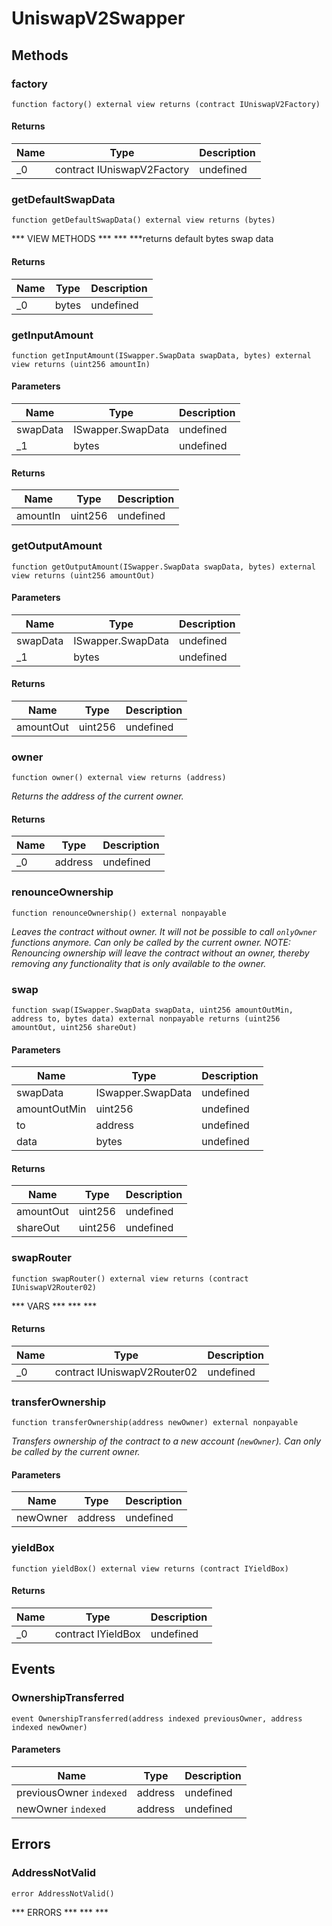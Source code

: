 # UniswapV2Swapper









## Methods

### factory

```solidity
function factory() external view returns (contract IUniswapV2Factory)
```






#### Returns

| Name | Type | Description |
|---|---|---|
| _0 | contract IUniswapV2Factory | undefined |

### getDefaultSwapData

```solidity
function getDefaultSwapData() external view returns (bytes)
```

*** VIEW METHODS *** ***  ***returns default bytes swap data




#### Returns

| Name | Type | Description |
|---|---|---|
| _0 | bytes | undefined |

### getInputAmount

```solidity
function getInputAmount(ISwapper.SwapData swapData, bytes) external view returns (uint256 amountIn)
```





#### Parameters

| Name | Type | Description |
|---|---|---|
| swapData | ISwapper.SwapData | undefined |
| _1 | bytes | undefined |

#### Returns

| Name | Type | Description |
|---|---|---|
| amountIn | uint256 | undefined |

### getOutputAmount

```solidity
function getOutputAmount(ISwapper.SwapData swapData, bytes) external view returns (uint256 amountOut)
```





#### Parameters

| Name | Type | Description |
|---|---|---|
| swapData | ISwapper.SwapData | undefined |
| _1 | bytes | undefined |

#### Returns

| Name | Type | Description |
|---|---|---|
| amountOut | uint256 | undefined |

### owner

```solidity
function owner() external view returns (address)
```



*Returns the address of the current owner.*


#### Returns

| Name | Type | Description |
|---|---|---|
| _0 | address | undefined |

### renounceOwnership

```solidity
function renounceOwnership() external nonpayable
```



*Leaves the contract without owner. It will not be possible to call `onlyOwner` functions anymore. Can only be called by the current owner. NOTE: Renouncing ownership will leave the contract without an owner, thereby removing any functionality that is only available to the owner.*


### swap

```solidity
function swap(ISwapper.SwapData swapData, uint256 amountOutMin, address to, bytes data) external nonpayable returns (uint256 amountOut, uint256 shareOut)
```





#### Parameters

| Name | Type | Description |
|---|---|---|
| swapData | ISwapper.SwapData | undefined |
| amountOutMin | uint256 | undefined |
| to | address | undefined |
| data | bytes | undefined |

#### Returns

| Name | Type | Description |
|---|---|---|
| amountOut | uint256 | undefined |
| shareOut | uint256 | undefined |

### swapRouter

```solidity
function swapRouter() external view returns (contract IUniswapV2Router02)
```

*** VARS *** ***  ***




#### Returns

| Name | Type | Description |
|---|---|---|
| _0 | contract IUniswapV2Router02 | undefined |

### transferOwnership

```solidity
function transferOwnership(address newOwner) external nonpayable
```



*Transfers ownership of the contract to a new account (`newOwner`). Can only be called by the current owner.*

#### Parameters

| Name | Type | Description |
|---|---|---|
| newOwner | address | undefined |

### yieldBox

```solidity
function yieldBox() external view returns (contract IYieldBox)
```






#### Returns

| Name | Type | Description |
|---|---|---|
| _0 | contract IYieldBox | undefined |



## Events

### OwnershipTransferred

```solidity
event OwnershipTransferred(address indexed previousOwner, address indexed newOwner)
```





#### Parameters

| Name | Type | Description |
|---|---|---|
| previousOwner `indexed` | address | undefined |
| newOwner `indexed` | address | undefined |



## Errors

### AddressNotValid

```solidity
error AddressNotValid()
```

*** ERRORS *** ***  ***





